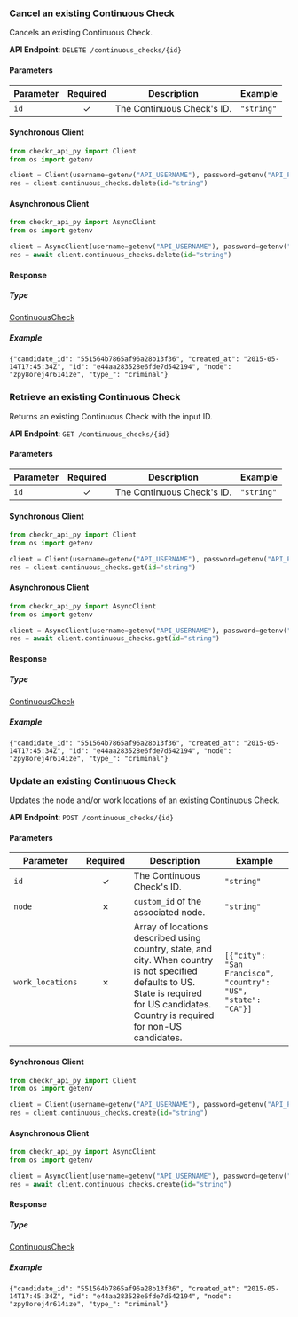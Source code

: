 
### Cancel an existing Continuous Check <a name="delete"></a>

Cancels an existing Continuous Check.


**API Endpoint**: `DELETE /continuous_checks/{id}`

#### Parameters

| Parameter | Required | Description | Example |
|-----------|:--------:|-------------|--------|
| `id` | ✓ | The Continuous Check's ID. | `"string"` |

#### Synchronous Client

```python
from checkr_api_py import Client
from os import getenv

client = Client(username=getenv("API_USERNAME"), password=getenv("API_PASSWORD"))
res = client.continuous_checks.delete(id="string")

```

#### Asynchronous Client

```python
from checkr_api_py import AsyncClient
from os import getenv

client = AsyncClient(username=getenv("API_USERNAME"), password=getenv("API_PASSWORD"))
res = await client.continuous_checks.delete(id="string")

```

#### Response

##### Type
[ContinuousCheck](/checkr_api_py/types/models/continuous_check.py)

##### Example
`{"candidate_id": "551564b7865af96a28b13f36", "created_at": "2015-05-14T17:45:34Z", "id": "e44aa283528e6fde7d542194", "node": "zpy8orej4r614ize", "type_": "criminal"}`

### Retrieve an existing Continuous Check <a name="get"></a>

Returns an existing Continuous Check with the input ID.


**API Endpoint**: `GET /continuous_checks/{id}`

#### Parameters

| Parameter | Required | Description | Example |
|-----------|:--------:|-------------|--------|
| `id` | ✓ | The Continuous Check's ID. | `"string"` |

#### Synchronous Client

```python
from checkr_api_py import Client
from os import getenv

client = Client(username=getenv("API_USERNAME"), password=getenv("API_PASSWORD"))
res = client.continuous_checks.get(id="string")

```

#### Asynchronous Client

```python
from checkr_api_py import AsyncClient
from os import getenv

client = AsyncClient(username=getenv("API_USERNAME"), password=getenv("API_PASSWORD"))
res = await client.continuous_checks.get(id="string")

```

#### Response

##### Type
[ContinuousCheck](/checkr_api_py/types/models/continuous_check.py)

##### Example
`{"candidate_id": "551564b7865af96a28b13f36", "created_at": "2015-05-14T17:45:34Z", "id": "e44aa283528e6fde7d542194", "node": "zpy8orej4r614ize", "type_": "criminal"}`

### Update an existing Continuous Check <a name="create"></a>

Updates the node and/or work locations of an existing Continuous Check.


**API Endpoint**: `POST /continuous_checks/{id}`

#### Parameters

| Parameter | Required | Description | Example |
|-----------|:--------:|-------------|--------|
| `id` | ✓ | The Continuous Check's ID. | `"string"` |
| `node` | ✗ | `custom_id` of the associated node.  | `"string"` |
| `work_locations` | ✗ | Array of locations described using country, state, and city. When country is not specified defaults to US. State is required for US candidates. Country is required for non-US candidates.  | `[{"city": "San Francisco", "country": "US", "state": "CA"}]` |

#### Synchronous Client

```python
from checkr_api_py import Client
from os import getenv

client = Client(username=getenv("API_USERNAME"), password=getenv("API_PASSWORD"))
res = client.continuous_checks.create(id="string")

```

#### Asynchronous Client

```python
from checkr_api_py import AsyncClient
from os import getenv

client = AsyncClient(username=getenv("API_USERNAME"), password=getenv("API_PASSWORD"))
res = await client.continuous_checks.create(id="string")

```

#### Response

##### Type
[ContinuousCheck](/checkr_api_py/types/models/continuous_check.py)

##### Example
`{"candidate_id": "551564b7865af96a28b13f36", "created_at": "2015-05-14T17:45:34Z", "id": "e44aa283528e6fde7d542194", "node": "zpy8orej4r614ize", "type_": "criminal"}`
